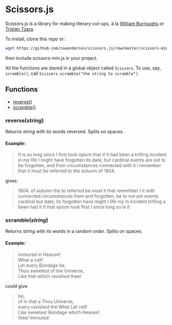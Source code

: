 # Scissors.js

Scissors.js is a library for making literary cut-ups, à la [William Burroughs](http://www.writing.upenn.edu/~afilreis/88v/burroughs-cutup.html) or [Tristan Tzara](http://www.in-vacua.com/tzara.shtml).

To install, clone this repo or:

```bash
wget https://github.com/zaaanderson/scissors.js/raw/master/scissors-min.js
```

then include scissors-min.js in your project.

All the functions are stored in a global object called `Scissors`. To use, say, `scramble()`, call `Scissors.scramble("the string to scramble")`.

## Functions

* [reverse()](#reversestring)
* [scramble()](#scramblestring)

### reverse(*string*)

Returns *string* with its words reversed. Splits on spaces.

#### Example:

> It is so long since I first took opium that if it had been a trifling incident in my life I might have forgotten its date; but cardinal events are not to be forgotten, and from circumstances connected with it I remember that it must be referred to the autumn of 1804.

gives:

> 1804\. of autumn the to referred be must it that remember I it with connected circumstances from and forgotten, be to not are events cardinal but date; its forgotten have might I life my in incident trifling a been had it if that opium took first I since long so is It

### scramble(*string*)

Returns *string* with its words in a random order. Splits on spaces.

#### Example:

>Immured in Heaven!  
>What a cell!  
>Let every Bondage be,  
>Thou sweetest of the Universe,  
>Like that which ravished thee!  

could give

>be,  
>of in that a Thou Universe,  
>every ravished the What Let cell!  
>Like sweetest Bondage which Heaven!  
>thee! Immured  
